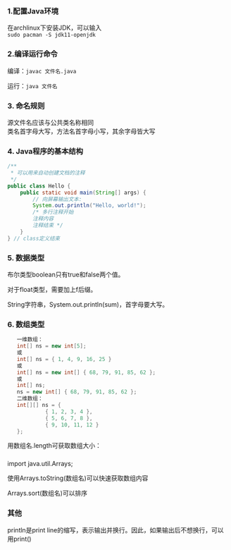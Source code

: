 ### 1.配置Java环境
在archlinux下安装JDK，可以输入  
`sudo pacman -S jdk11-openjdk`  

### 2.编译运行命令
编译：`javac 文件名.java`  

运行：`java 文件名`  

### 3. 命名规则
源文件名应该与公共类名称相同  
类名首字母大写，方法名首字母小写，其余字母皆大写
### 4. Java程序的基本结构
```java
/**
 * 可以用来自动创建文档的注释
 */
public class Hello {
    public static void main(String[] args) {
        // 向屏幕输出文本:
        System.out.println("Hello, world!");
        /* 多行注释开始
        注释内容
        注释结束 */
    }
} // class定义结束
```
### 5. 数据类型
布尔类型boolean只有true和false两个值。  

对于float类型，需要加上f后缀。  

String字符串，System.out.println(sum)，首字母要大写。  
### 6. 数组类型
```java
   一维数组：
   int[] ns = new int[5];
   或
   int[] ns = { 1, 4, 9, 16, 25 }
   或
   int[] ns = new int[] { 68, 79, 91, 85, 62 };
   或
   int[] ns;
   ns = new int[] { 68, 79, 91, 85, 62 };
   二维数组：
   int[][] ns = {
            { 1, 2, 3, 4 },
            { 5, 6, 7, 8 },
            { 9, 10, 11, 12 }
   };

```
用数组名.length可获取数组大小：
###
import java.util.Arrays;  

使用Arrays.toString(数组名)可以快速获取数组内容    

Arrays.sort(数组名)可以排序

### 其他 
println是print line的缩写，表示输出并换行。因此，如果输出后不想换行，可以用print()